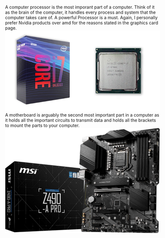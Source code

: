A computer processor is the most imporant part of a computer. Think of it as the brain of the computer, it handles every process and system that the computer takes care of. A powerful Processor is a must. Again, I personally prefer Nvidia products over amd for the reasons stated in the graphics card page.
![Processor](Processor.jpeg)
A motherboard is arguably the second most important part in a computer as it holds all the important circuits to transmit data and holds all the brackets to mount the parts to your computer.
![Motherboard](Motherboard.jpeg)
